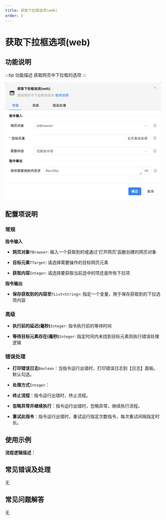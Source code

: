 ```yaml
---
title: 获取下拉框选项(web)
order: 3
---
```


# 获取下拉框选项(web)

## 功能说明

:::tip 功能描述
获取网页中下拉框的选项
:::

![获取下拉框选项(web)](../../../assets/获取下拉框选项(web)_command.png)

## 配置项说明

### 常规

**指令输入**

- **网页对象**`TBrowser`: 输入一个获取到的或通过'打开网页'函数创建的网页对象

- **目标元素**`TTarget`: 请选择需要操作的目标网页元素

- **获取内容**`Integer`: 请选择要获取当前选中的项还是所有下拉项


**指令输出**

- **保存获取到的内容至**`TList<String>`: 指定一个变量，用于保存获取到的下拉选项内容

### 高级

- **执行前的延迟(毫秒)**`Integer`: 指令执行前的等待时间

- **等待目标元素存在(毫秒)**`Integer`: 指定时间内未找到目标元素则执行错误处理逻辑

### 错误处理

- **打印错误日志**`Boolean`：当指令运行出错时，打印错误日志到【日志】面板。默认勾选。

- **处理方式**`Integer`：

 - **终止流程**：指令运行出错时，终止流程。

 - **忽略异常并继续执行**：指令运行出错时，忽略异常，继续执行流程。

 - **重试此指令**：指令运行出错时，重试运行指定次数指令，每次重试间隔指定时长。

## 使用示例

**流程逻辑描述：** 

## 常见错误及处理

无

## 常见问题解答

无

